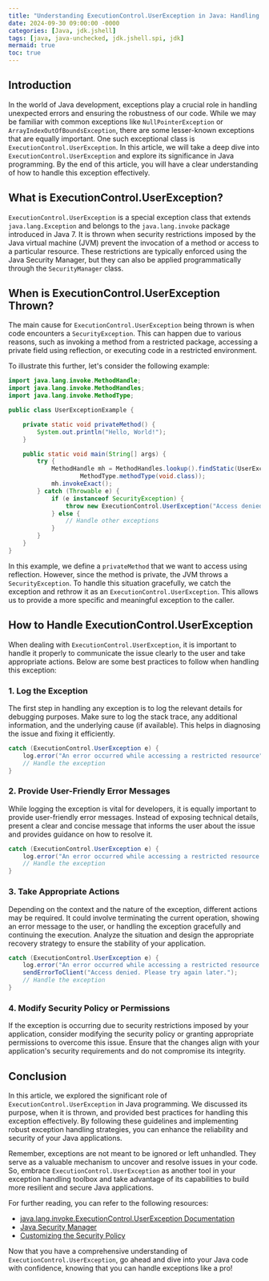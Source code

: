 ```yaml
---
title: "Understanding ExecutionControl.UserException in Java: Handling Exceptions like a Pro"
date: 2024-09-30 09:00:00 -0000
categories: [Java, jdk.jshell]
tags: [java, java-unchecked, jdk.jshell.spi, jdk]
mermaid: true
toc: true
---
```



## Introduction

In the world of Java development, exceptions play a crucial role in handling unexpected errors and ensuring the robustness of our code. While we may be familiar with common exceptions like `NullPointerException` or `ArrayIndexOutOfBoundsException`, there are some lesser-known exceptions that are equally important. One such exceptional class is `ExecutionControl.UserException`. In this article, we will take a deep dive into `ExecutionControl.UserException` and explore its significance in Java programming. By the end of this article, you will have a clear understanding of how to handle this exception effectively.

## What is ExecutionControl.UserException?

`ExecutionControl.UserException` is a special exception class that extends `java.lang.Exception` and belongs to the `java.lang.invoke` package introduced in Java 7. It is thrown when security restrictions imposed by the Java virtual machine (JVM) prevent the invocation of a method or access to a particular resource. These restrictions are typically enforced using the Java Security Manager, but they can also be applied programmatically through the `SecurityManager` class.

## When is ExecutionControl.UserException Thrown?

The main cause for `ExecutionControl.UserException` being thrown is when code encounters a `SecurityException`. This can happen due to various reasons, such as invoking a method from a restricted package, accessing a private field using reflection, or executing code in a restricted environment.

To illustrate this further, let's consider the following example:

```java
import java.lang.invoke.MethodHandle;
import java.lang.invoke.MethodHandles;
import java.lang.invoke.MethodType;

public class UserExceptionExample {

    private static void privateMethod() {
        System.out.println("Hello, World!");
    }

    public static void main(String[] args) {
        try {
            MethodHandle mh = MethodHandles.lookup().findStatic(UserExceptionExample.class, "privateMethod",
                    MethodType.methodType(void.class));
            mh.invokeExact();
        } catch (Throwable e) {
            if (e instanceof SecurityException) {
                throw new ExecutionControl.UserException("Access denied", e);
            } else {
                // Handle other exceptions
            }
        }
    }
}
```

In this example, we define a `privateMethod` that we want to access using reflection. However, since the method is private, the JVM throws a `SecurityException`. To handle this situation gracefully, we catch the exception and rethrow it as an `ExecutionControl.UserException`. This allows us to provide a more specific and meaningful exception to the caller.

## How to Handle ExecutionControl.UserException

When dealing with `ExecutionControl.UserException`, it is important to handle it properly to communicate the issue clearly to the user and take appropriate actions. Below are some best practices to follow when handling this exception:

### 1. Log the Exception

The first step in handling any exception is to log the relevant details for debugging purposes. Make sure to log the stack trace, any additional information, and the underlying cause (if available). This helps in diagnosing the issue and fixing it efficiently.

```java
catch (ExecutionControl.UserException e) {
    log.error("An error occurred while accessing a restricted resource", e);
    // Handle the exception
}
```

### 2. Provide User-Friendly Error Messages

While logging the exception is vital for developers, it is equally important to provide user-friendly error messages. Instead of exposing technical details, present a clear and concise message that informs the user about the issue and provides guidance on how to resolve it.

```java
catch (ExecutionControl.UserException e) {
    log.error("An error occurred while accessing a restricted resource. Please contact the administrator for assistance.");
    // Handle the exception
}
```

### 3. Take Appropriate Actions

Depending on the context and the nature of the exception, different actions may be required. It could involve terminating the current operation, showing an error message to the user, or handling the exception gracefully and continuing the execution. Analyze the situation and design the appropriate recovery strategy to ensure the stability of your application.

```java
catch (ExecutionControl.UserException e) {
    log.error("An error occurred while accessing a restricted resource. Please contact the administrator for assistance.");
    sendErrorToClient("Access denied. Please try again later.");
    // Handle the exception
}
```

### 4. Modify Security Policy or Permissions

If the exception is occurring due to security restrictions imposed by your application, consider modifying the security policy or granting appropriate permissions to overcome this issue. Ensure that the changes align with your application's security requirements and do not compromise its integrity.

## Conclusion

In this article, we explored the significant role of `ExecutionControl.UserException` in Java programming. We discussed its purpose, when it is thrown, and provided best practices for handling this exception effectively. By following these guidelines and implementing robust exception handling strategies, you can enhance the reliability and security of your Java applications.

Remember, exceptions are not meant to be ignored or left unhandled. They serve as a valuable mechanism to uncover and resolve issues in your code. So, embrace `ExecutionControl.UserException` as another tool in your exception handling toolbox and take advantage of its capabilities to build more resilient and secure Java applications.

For further reading, you can refer to the following resources:

- [java.lang.invoke.ExecutionControl.UserException Documentation](https://docs.oracle.com/javase/7/docs/api/java/lang/invoke/ExecutionControl.UserException.html)
- [Java Security Manager](https://docs.oracle.com/javase/7/docs/api/java/lang/SecurityManager.html)
- [Customizing the Security Policy](https://docs.oracle.com/javase/7/docs/technotes/guides/security/PolicyFiles.html)

Now that you have a comprehensive understanding of `ExecutionControl.UserException`, go ahead and dive into your Java code with confidence, knowing that you can handle exceptions like a pro!

